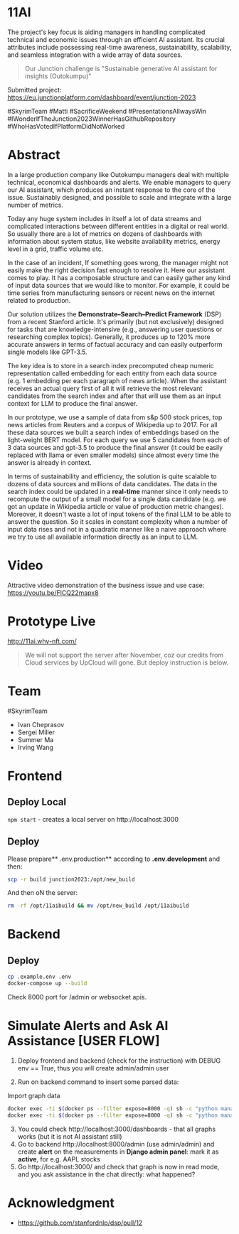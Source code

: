 # 11AI
The project's key focus is aiding managers in handling complicated technical and economic issues through an efficient AI assistant. Its crucial attributes include possessing real-time awareness, sustainability, scalability, and seamless integration with a wide array of data sources.

> Our Junction challenge is "Sustainable generative AI assistant for insights (Outokumpu)"

Submitted project: https://eu.junctionplatform.com/dashboard/event/junction-2023

#SkyrimTeam #Matti #SacrificeWeekend #PresentationsAllwaysWin #IWonderIfTheJunction2023WinnerHasGithubRepository #WhoHasVotedIfPlatformDidNotWorked

# Abstract
In a large production company like Outokumpu managers deal with multiple technical, economical dashboards and alerts. We enable managers to query our AI assistant, which produces an instant response to the core of the issue. Sustainably designed, and possible to scale and integrate with a large number of metrics.

Today any huge system includes in itself a lot of data streams and complicated interactions between different entities in a digital or real world. So usually there are a lot of metrics on dozens of dashboards with information about system status, like website availability metrics, energy level in a grid, traffic volume etc.

In the case of an incident, If something goes wrong, the manager might not easily make the right decision fast enough to resolve it. Here our assistant comes to play. It has a composable structure and can easily gather any kind of input data sources that we would like to monitor. For example, it could be time series from manufacturing sensors or recent news on the internet related to production.

Our solution utilizes the **Demonstrate–Search–Predict Framework** (DSP) from a recent Stanford article. It's primarily (but not exclusively) designed for tasks that are knowledge-intensive (e.g., answering user questions or researching complex topics). Generally, it produces up to 120% more accurate answers in terms of factual accuracy and can easily outperform single models like GPT-3.5.

The key idea is to store in a search index precomputed cheap numeric representation called embedding for each entity from each data source (e.g. 1 embedding per each paragraph of news article). When the assistant receives an actual query first of all it will retrieve the most relevant candidates from the search index and after that will use them as an input context for LLM to produce the final answer.

In our prototype, we use a sample of data from s&p 500 stock prices, top news articles from Reuters and a corpus of Wikipedia up to 2017. For all these data sources we built a search index of embeddings based on the light-weight BERT model. For each query we use 5 candidates from each of 3 data sources and gpt-3.5 to produce the final answer (it could be easily replaced with llama or even smaller models) since almost every time the answer is already in context.

In terms of sustainability and efficiency, the solution is quite scalable to dozens of data sources and millions of data candidates. The data in the search index could be updated in a **real-time** manner since it only needs to recompute the output of a small model for a single data candidate (e.g. we got an update in Wikipedia article or value of production metric changes). Moreover, it doesn't waste a lot of input tokens of the final LLM to be able to answer the question. So it scales in constant complexity when a number of input data rises and not in a quadratic manner like a naive approach where we try to use all available information directly as an input to LLM.

# Video
Attractive video demonstration of the business issue and use case: https://youtu.be/FlCQ22mapx8

# Prototype Live
http://11ai.why-nft.com/

> We will not support the server after November, coz our credits from Cloud services by UpCloud will gone. But deploy instruction is below.

# Team
#SkyrimTeam

- Ivan Cheprasov
- Sergei Miller
- Summer Ma
- Irving Wang

# Frontend
## Deploy Local
`npm start` - creates a local server on http://localhost:3000


## Deploy
Please prepare** .env.production** according to **.env.development** and then:

```bash
scp -r build junction2023:/opt/new_build
```

And then oN the server:
```bash
rm -rf /opt/11aibuild && mv /opt/new_build /opt/11aibuild
```

# Backend
## Deploy

```bash
cp .example.env .env
docker-compose up --build
```

Check 8000 port for /admin or websocket apis.

# Simulate Alerts and Ask AI Assistance [USER FLOW]
1. Deploy frontend and backend (check for the instruction) with DEBUG env == True, thus you will create admin/admin user

2. Run on backend command to insert some parsed data:

Import graph data 
```bash
docker exec -ti $(docker ps --filter expose=8000 -q) sh -c "python manage.py import_json_data"
docker exec -ti $(docker ps --filter expose=8000 -q) sh -c "python manage.py create_disabled_alerts"
```

3. You could check http://localhost:3000/dashboards - that all graphs works (but it is not AI assistant still)
4. Go to backend http://localhost:8000/admin (use admin/admin) and create **alert** on the measurements in **Django admin panel**: mark it as **active**, for e.g. AAPL stocks
5. Go http://localhost:3000/ and check that graph is now in read mode, and you ask assistance in the chat directly: what happened?

# Acknowledgment
- https://github.com/stanfordnlp/dsp/pull/12
